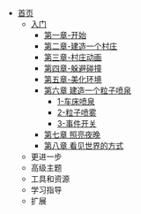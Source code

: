 * [首页](../../)
    * [入门](../)
        * [第一章-开始](../第一章-开始/)
        * [第二章-建造一个村庄](../第二章-建造一个村庄/)
        * [第三章-村庄动画](../第三章-村庄动画/)
        * [第四章-躲避碰撞](../第四章-躲避碰撞/)
        * [第五章-美化环境](../第五章-美化环境/)
        * [第六章 建造一个粒子喷泉](./)
            * [1-车床喷泉](./1-车床喷泉)
            * [2-粒子喷雾](./2-粒子喷雾)
            * [3-事件开关](./3-事件开关)
        * [第七章 照亮夜晚](../第七章-照亮夜晚/)
        * [第八章 看见世界的方式](../第八章-看见世界的方式/)
    * 更进一步
    * 高级主题
    * 工具和资源
    * 学习指导
    * 扩展